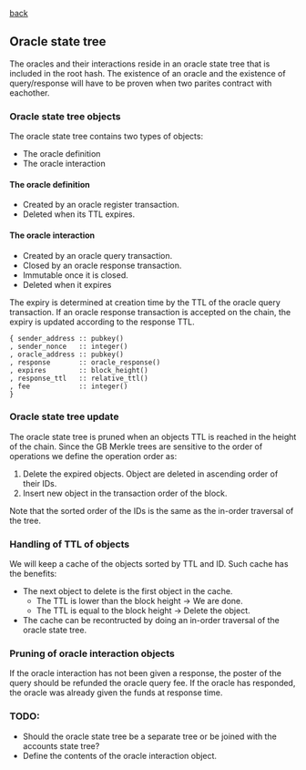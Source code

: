 [back](./oracles.md)
## Oracle state tree

The oracles and their interactions reside in an oracle state tree that
is included in the root hash. The existence of an oracle and the
existence of query/response will have to be proven when two parites
contract with eachother.

### Oracle state tree objects

The oracle state tree contains two types of objects:
- The oracle definition
- The oracle interaction

#### The oracle definition

- Created by an oracle register transaction.
- Deleted when its TTL expires.

#### The oracle interaction

- Created by an oracle query transaction.
- Closed by an oracle response transaction.
- Immutable once it is closed.
- Deleted when it expires

The expiry is determined at creation time by the TTL of the oracle
query transaction. If an oracle response transaction is accepted on
the chain, the expiry is updated according to the response TTL.

```
{ sender_address :: pubkey()
, sender_nonce   :: integer()
, oracle_address :: pubkey()
, response       :: oracle_response()
, expires        :: block_height()
, response_ttl   :: relative_ttl()
, fee            :: integer()
}
```

### Oracle state tree update

The oracle state tree is pruned when an objects TTL is reached in the
height of the chain. Since the GB Merkle trees are sensitive to the
order of operations we define the operation order as:

1. Delete the expired objects. Object are deleted in ascending order of their IDs.
2. Insert new object in the transaction order of the block.

Note that the sorted order of the IDs is the same as the in-order
traversal of the tree.

### Handling of TTL of objects

We will keep a cache of the objects sorted by TTL and ID. Such cache
has the benefits:
- The next object to delete is the first object in the cache.
  - The TTL is lower than the block height -> We are done.
  - The TTL is equal to the block height -> Delete the object.
- The cache can be recontructed by doing an in-order traversal of the
  oracle state tree.

### Pruning of oracle interaction objects

If the oracle interaction has not been given a response, the poster of
the query should be refunded the oracle query fee. If the oracle has
responded, the oracle was already given the funds at response time.

### TODO:
- Should the oracle state tree be a separate tree or
  be joined with the accounts state tree?
- Define the contents of the oracle interaction object.
